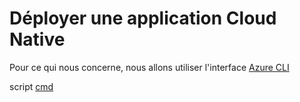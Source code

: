 #  Déployer une application Cloud Native
Pour ce qui nous concerne, nous allons utiliser l'interface [Azure CLI](https://docs.microsoft.com/fr-fr/cli/azure/install-azure-cli?view=azure-cli-latest)

script [cmd](https://github.com/EricVernie/CloudNativeAppForAzureDev/blob/step2/src/template/deploiement.ps1)

